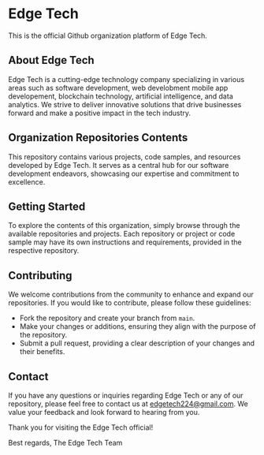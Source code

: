 # Edge Tech

This is the official Github organization platform of Edge Tech. 

## About Edge Tech
Edge Tech is a cutting-edge technology company specializing in various areas such as software development, web develobment mobile app developement, blockchain technology, artificial intelligence, and data analytics. We strive to deliver innovative solutions that drive businesses forward and make a positive impact in the tech industry.

## Organization Repositories Contents
This repository contains various projects, code samples, and resources developed by Edge Tech. It serves as a central hub for our software development endeavors, showcasing our expertise and commitment to excellence.

## Getting Started
To explore the contents of this organization, simply browse through the available repositories and projects. Each repository or project or code sample may have its own instructions and requirements, provided in the respective repository.

## Contributing
We welcome contributions from the community to enhance and expand our repositories. If you would like to contribute, please follow these guidelines:
- Fork the repository and create your branch from `main`.
- Make your changes or additions, ensuring they align with the purpose of the repository.
- Submit a pull request, providing a clear description of your changes and their benefits.

## Contact
If you have any questions or inquiries regarding Edge Tech or any of our repository, please feel free to contact us at [edgetech224@gmail.com](mailto:edgetech224@gmail.com). We value your feedback and look forward to hearing from you.

Thank you for visiting the Edge Tech official!

Best regards,
The Edge Tech Team

